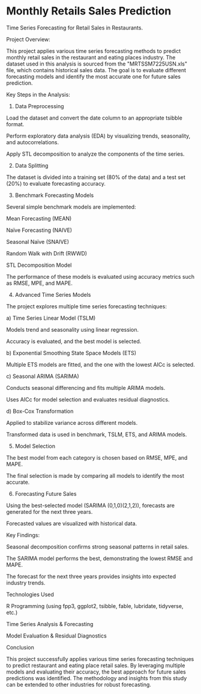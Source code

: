 # Monthly Retails Sales Prediction
Time Series Forecasting for Retail Sales in Restaurants.


Project Overview:

This project applies various time series forecasting methods to predict monthly retail sales in the restaurant and eating places industry. The dataset used in this analysis is sourced from the "MRTSSM7225USN.xls" file, which contains historical sales data. The goal is to evaluate different forecasting models and identify the most accurate one for future sales prediction.

Key Steps in the Analysis:

1. Data Preprocessing

Load the dataset and convert the date column to an appropriate tsibble format.

Perform exploratory data analysis (EDA) by visualizing trends, seasonality, and autocorrelations.

Apply STL decomposition to analyze the components of the time series.

2. Data Splitting

The dataset is divided into a training set (80% of the data) and a test set (20%) to evaluate forecasting accuracy.

3. Benchmark Forecasting Models

Several simple benchmark models are implemented:

Mean Forecasting (MEAN)

Naïve Forecasting (NAIVE)

Seasonal Naïve (SNAIVE)

Random Walk with Drift (RWWD)

STL Decomposition Model

The performance of these models is evaluated using accuracy metrics such as RMSE, MPE, and MAPE.

4. Advanced Time Series Models

The project explores multiple time series forecasting techniques:

a) Time Series Linear Model (TSLM)

Models trend and seasonality using linear regression.

Accuracy is evaluated, and the best model is selected.

b) Exponential Smoothing State Space Models (ETS)

Multiple ETS models are fitted, and the one with the lowest AICc is selected.

c) Seasonal ARIMA (SARIMA)

Conducts seasonal differencing and fits multiple ARIMA models.

Uses AICc for model selection and evaluates residual diagnostics.

d) Box-Cox Transformation

Applied to stabilize variance across different models.

Transformed data is used in benchmark, TSLM, ETS, and ARIMA models.

5. Model Selection

The best model from each category is chosen based on RMSE, MPE, and MAPE.

The final selection is made by comparing all models to identify the most accurate.

6. Forecasting Future Sales

Using the best-selected model (SARIMA (0,1,0)(2,1,2)), forecasts are generated for the next three years.

Forecasted values are visualized with historical data.

Key Findings:

Seasonal decomposition confirms strong seasonal patterns in retail sales.

The SARIMA model performs the best, demonstrating the lowest RMSE and MAPE.

The forecast for the next three years provides insights into expected industry trends.

Technologies Used

R Programming (using fpp3, ggplot2, tsibble, fable, lubridate, tidyverse, etc.)

Time Series Analysis & Forecasting

Model Evaluation & Residual Diagnostics

Conclusion

This project successfully applies various time series forecasting techniques to predict restaurant and eating place retail sales. By leveraging multiple models and evaluating their accuracy, the best approach for future sales predictions was identified. The methodology and insights from this study can be extended to other industries for robust forecasting.
